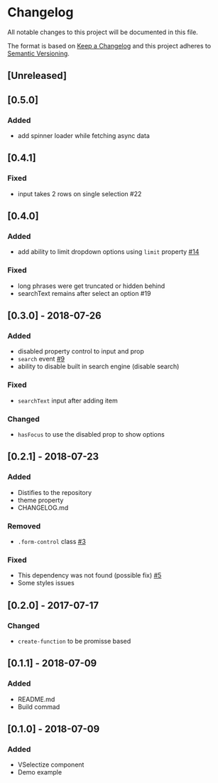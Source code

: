 # Changelog
All notable changes to this project will be documented in this file.

The format is based on [Keep a Changelog](http://keepachangelog.com/en/1.0.0/)
and this project adheres to [Semantic Versioning](http://semver.org/spec/v2.0.0.html).

## [Unreleased]

## [0.5.0]
### Added
- add spinner loader while fetching async data

## [0.4.1]
### Fixed
- input takes 2 rows on single selection #22

## [0.4.0]
### Added
- add ability to limit dropdown options using `limit` property [#14](https://github.com/isneezy/vue-selectize/issues/9)
### Fixed
- long phrases were get truncated or hidden behind
- searchText remains after select an option #19

## [0.3.0] - 2018-07-26
### Added
- disabled property control to input and prop
- `search` event [#9](https://github.com/isneezy/vue-selectize/issues/9)
- ability to disable built in search engine (disable search)
### Fixed
- `searchText` input after adding item
### Changed
- `hasFocus` to use the disabled prop to show options

## [0.2.1] - 2018-07-23
### Added
- Distifies to the repository
- theme property
- CHANGELOG.md

### Removed
- `.form-control` class [#3](https://github.com/isneezy/vue-selectize/issues/3)

### Fixed
- This dependency was not found (possible fix) [#5](https://github.com/isneezy/vue-selectize/issues/5)
- Some styles issues

## [0.2.0] - 2017-07-17
### Changed
- `create-function` to be promisse based

## [0.1.1] - 2018-07-09
### Added
- README.md
- Build commad

## [0.1.0] - 2018-07-09
### Added
- VSelectize component
- Demo example

